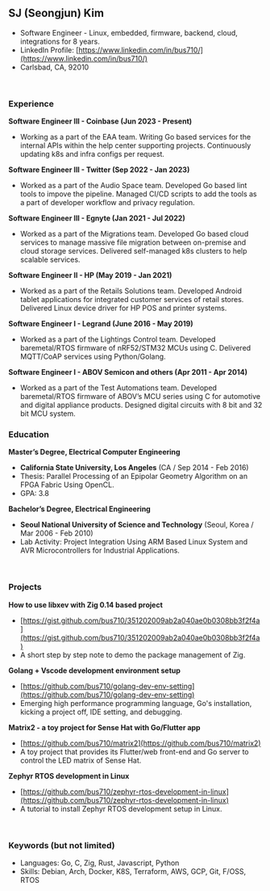 ## SJ (Seongjun) Kim 
- Software Engineer - Linux, embedded, firmware, backend, cloud, integrations for 8 years.
- LinkedIn Profile: [https://www.linkedin.com/in/bus710/](https://www.linkedin.com/in/bus710/)
- Carlsbad, CA, 92010

<br/>

### Experience

**Software Engineer III - Coinbase (Jun 2023 - Present)**
- Working as a part of the EAA team. Writing Go based services for the internal APIs within the help center supporting projects. Continuously updating k8s and infra configs per request.

**Software Engineer III - Twitter (Sep 2022 - Jan 2023)**
- Worked as a part of the Audio Space team. Developed Go based lint tools to impove the pipeline. Managed CI/CD scripts to add the tools as a part of developer workflow and privacy regulation.
 
**Software Engineer III - Egnyte (Jan 2021 - Jul 2022)**
- Worked as a part of the Migrations team. Developed Go based cloud services to manage massive file migration between on-premise and cloud storage services. Delivered self-managed k8s clusters to help scalable services.

**Software Engineer II - HP (May 2019 - Jan 2021)**
- Worked as a part of the Retails Solutions team. Developed Android tablet applications for integrated customer services of retail stores. Delivered Linux device driver for HP POS and printer systems.

**Software Engineer I - Legrand (June 2016 - May 2019)**
- Worked as a part of the Lightings Control team. Developed baremetal/RTOS firmware of nRF52/STM32 MCUs using C. Delivered MQTT/CoAP services using Python/Golang.

**Software Engineer I - ABOV Semicon and others (Apr 2011 - Apr 2014)**
- Worked as a part of the Test Automations team. Developed baremetal/RTOS firmware of ABOV’s MCU series using C for automotive and digital appliance products. Designed digital circuits with 8 bit and 32 bit MCU system. 
 
<div style="page-break-after: always;"></div>

### Education

**Master’s Degree, Electrical Computer Engineering**
- **California State University, Los Angeles** (CA / Sep 2014 - Feb 2016)
- Thesis: Parallel Processing of an Epipolar Geometry Algorithm on an FPGA Fabric Using OpenCL.
- GPA: 3.8

**Bachelor’s Degree, Electrical Engineering**
- **Seoul National University of Science and Technology** (Seoul, Korea / Mar 2006 - Feb 2010)
- Lab Activity: Project Integration Using ARM Based Linux System and AVR Microcontrollers for Industrial Applications.

<br/>

### Projects

**How to use libxev with Zig 0.14 based project**
- [https://gist.github.com/bus710/351202009ab2a040ae0b0308bb3f2f4a](https://gist.github.com/bus710/351202009ab2a040ae0b0308bb3f2f4a)
- A short step by step note to demo the package management of Zig.

**Golang + Vscode development environment setup**
- [https://github.com/bus710/golang-dev-env-setting](https://github.com/bus710/golang-dev-env-setting)
- Emerging high performance programming language, Go's installation, kicking a project off, IDE setting, and debugging.
 
**Matrix2 - a toy project for Sense Hat with Go/Flutter app**
- [https://github.com/bus710/matrix2](https://github.com/bus710/matrix2)
- A toy project that provides its Flutter/web front-end and Go server to control the LED matrix of Sense Hat.

**Zephyr RTOS development in Linux**
- [https://github.com/bus710/zephyr-rtos-development-in-linux](https://github.com/bus710/zephyr-rtos-development-in-linux)
- A tutorial to install Zephyr RTOS development setup in Linux.

<br/>

### Keywords (but not limited)

- Languages: Go, C, Zig, Rust, Javascript, Python
- Skills: Debian, Arch, Docker, K8S, Terraform, AWS, GCP, Git, F/OSS, RTOS